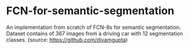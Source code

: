 # FCN-for-semantic-segmentation

An implementation from scratch of FCN-8s for semantic segmentation. 
Dataset contains of 367 images from a driving car with 12 segmentation classes. (source: https://github.com/divamgupta)
